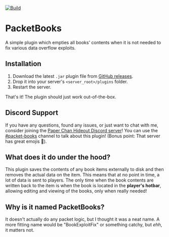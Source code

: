 [![Build](https://github.com/Strokkur424/PacketBooks/actions/workflows/build.yml/badge.svg)](https://github.com/Strokkur424/PacketBooks/actions/workflows/build.yml)

# PacketBooks
A simple plugin which empties all books' contents when it is not needed to fix various data overflow exploits.

## Installation
1. Download the latest `.jar` plugin file from [GitHub releases](https://github.com/Strokkur424/PacketBooks/releases/latest).
2. Drop it into your server's `<server_root>/plugins` folder.
3. Restart the server.

That's it! The plugin should just work out-of-the-box.

## Discord Support
If you have any questions, found any issues, or just want to chat with me, consider joining the [Paper Chan Hideout Discord server](https://discord.gg/WNfW4QXHP8)!
You can use the [#packet-books](https://discord.com/channels/532557135167619093/1416848309217132735) channel to talk about this plugin! (Bonus point: That server has great emojis 🙂).

## What does it do under the hood?
This plugin saves the contents of any book items externally to disk and then removes the actual data on the item.
This means that at no point in time, a lot of data is sent to players. The only time when the book contents
are written back to the item is when the book is located in the **player's hotbar**, allowing editing and viewing
of the books, only when really needed!

## Why is it named PacketBooks?
It doesn't actually do any packet logic, but I thought it was a neat name. A more fitting name would be "BookExploitFix"
or something catchy, but *ehh*, it matters not.
